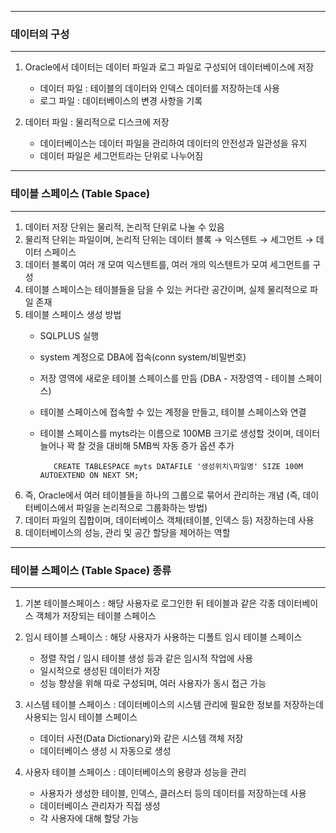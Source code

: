 -----
### 데이터의 구성
-----
1. Oracle에서 데이터는 데이터 파일과 로그 파일로 구성되어 데이터베이스에 저장
   - 데이터 파일 : 테이블의 데이터와 인덱스 데이터를 저장하는데 사용
   - 로그 파일 : 데이터베이스의 변경 사항을 기록

2. 데이터 파일 : 물리적으로 디스크에 저장
   - 데이터베이스는 데이터 파일을 관리하여 데이터의 안전성과 일관성을 유지
   - 데이터 파일은 세그먼트라는 단위로 나누어짐

-----
### 테이블 스페이스 (Table Space) 
-----
1. 데이터 저장 단위는 물리적, 논리적 단위로 나눌 수 있음
2. 물리적 단위는 파일이며, 논리적 단위는 데이터 블록 → 익스텐트 → 세그먼트 → 데이터 스페이스
3. 데이터 블록이 여러 개 모여 익스텐트를, 여러 개의 익스텐트가 모여 세그먼트를 구성
4. 테이블 스페이스는 테이블들을 담을 수 있는 커다란 공간이며, 실제 물리적으로 파일 존재
5. 테이블 스페이스 생성 방법
   - SQLPLUS 실행
   - system 계정으로 DBA에 접속(conn system/비밀번호)
   - 저장 영역에 새로운 테이블 스페이스를 만듬 (DBA - 저장영역 - 테이블 스페이스)
   - 테이블 스페이스에 접속할 수 있는 계정을 만들고, 테이블 스페이스와 연결 
   - 테이블 스페이스를 myts라는 이름으로 100MB 크기로 생성할 것이며, 데이터 늘어나 꽉 찰 것을 대비해 5MB씩 자동 증가 옵션 추가

      		CREATE TABLESPACE myts DATAFILE '생성위치\파일명' SIZE 100M AUTOEXTEND ON NEXT 5M;

6. 즉, Oracle에서 여러 테이블들을 하나의 그룹으로 묶어서 관리하는 개념 (즉, 데이터베이스에서 파일을 논리적으로 그룹화하는 방법)
7. 데이터 파일의 집합이며, 데이터베이스 객체(테이블, 인덱스 등) 저장하는데 사용
8. 데이터베이스의 성능, 관리 및 공간 할당을 제어하는 역할

-----
### 테이블 스페이스 (Table Space) 종류
-----
1. 기본 테이블스페이스 : 해당 사용자로 로그인한 뒤 테이블과 같은 각종 데이터베이스 객체가 저장되는 테이블 스페이스

2. 임시 테이블 스페이스 : 해당 사용자가 사용하는 디폴트 임시 테이블 스페이스
   - 정렬 작업 / 임시 테이블 생성 등과 같은 임시적 작업에 사용
   - 일시적으로 생성된 데이터가 저장
   - 성능 향상을 위해 따로 구성되며, 여러 사용자가 동시 접근 가능

3. 시스템 테이블 스페이스 : 데이터베이스의 시스템 관리에 필요한 정보를 저장하는데 사용되는 임시 테이블 스페이스
   - 데이터 사전(Data Dictionary)와 같은 시스템 객체 저장
   - 데이터베이스 생성 시 자동으로 생성

4. 사용자 테이블 스페이스 : 데이터베이스의 용량과 성능을 관리
   - 사용자가 생성한 테이블, 인덱스, 클러스터 등의 데이터를 저장하는데 사용
   - 데이터베이스 관리자가 직접 생성
   - 각 사용자에 대해 할당 가능
